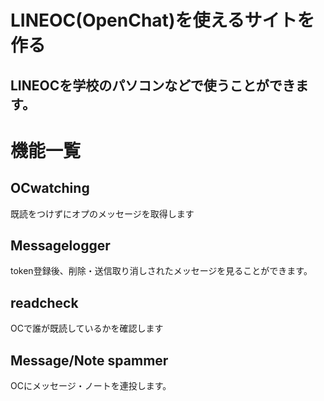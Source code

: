 # LINEOC(OpenChat)を使えるサイトを作る
## LINEOCを学校のパソコンなどで使うことができます。

# 機能一覧

## OCwatching
既読をつけずにオプのメッセージを取得します

## Messagelogger
token登録後、削除・送信取り消しされたメッセージを見ることができます。

## readcheck
OCで誰が既読しているかを確認します

## Message/Note spammer
OCにメッセージ・ノートを連投します。
